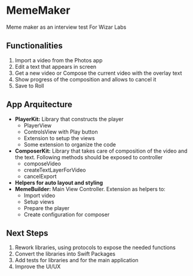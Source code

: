 # MemeMaker
Meme maker as an interview test For Wizar Labs

## Functionalities
1. Import a video from the Photos app
2. Edit a text that appears in screen
3. Get a new video or Compose the current video with the overlay text
4. Show progress of the composition and allows to cancel it
5. Save to Roll

## App Arquitecture
- **PlayerKit:** Library that constructs the player
	- PlayerView
	- ControlsView with Play button
	- Extension to setup the views
	- Some extension to organize the code
- **ComposerKit:** Library that takes care of composition of the video and the text. Following methods should be exposed to controller
	- composeVideo 
	- createTextLayerForVideo  
	- cancelExport
- **Helpers for auto layout and styling**
- **MemeBuilder:** Main View Controller. Extension as helpers to:
	- Import video
	- Setup views
	- Prepare the player
	- Create configuration for composer

## Next Steps
1. Rework libraries, using protocols to expose the needed functions
2. Convert the libraries into Swift Packages
3. Add tests for libraries and for the main application
4. Improve the UI/UX
